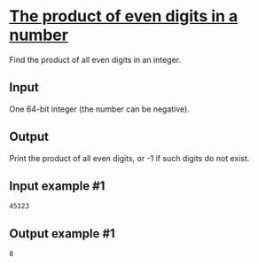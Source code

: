 # [The product of even digits in a number](https://www.e-olymp.com/en/contests/9630/problems/84474)
Find the product of all even digits in an integer.

## Input
One 64-bit integer (the number can be negative).

## Output
Print the product of all even digits, or -1 if such digits do not exist.

## Input example #1
```
45123
```

## Output example #1
```
8
```
